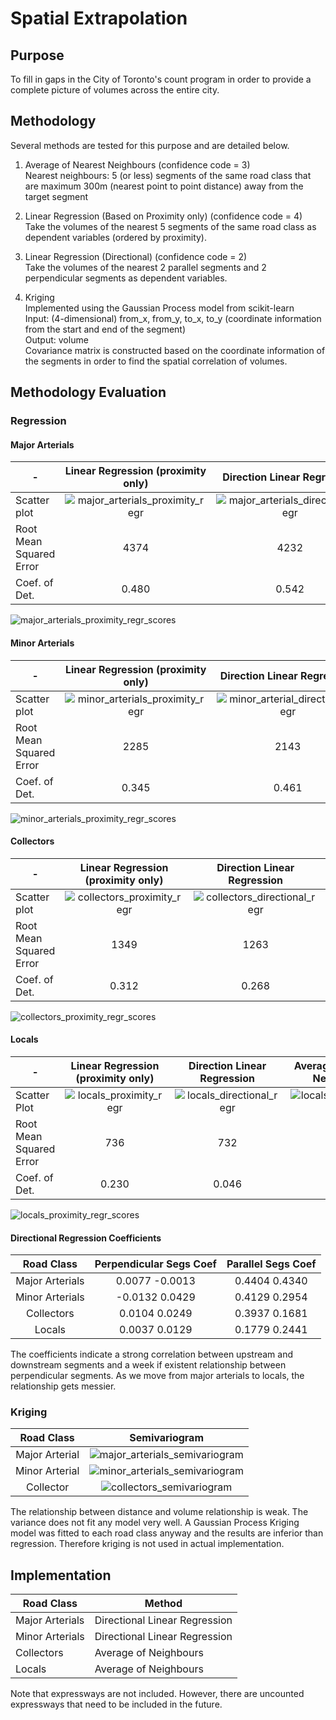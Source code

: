 # Spatial Extrapolation

## Purpose
To fill in gaps in the City of Toronto's count program in order to provide a complete picture of volumes across the entire city.

## Methodology
Several methods are tested for this purpose and are detailed below.

1. Average of Nearest Neighbours  (confidence code = 3)  
Nearest neighbours: 5 (or less) segments of the same road class that are maximum 300m (nearest point to point distance) away from the target segment

2. Linear Regression (Based on Proximity only)  (confidence code = 4)  
Take the volumes of the nearest 5 segments of the same road class as dependent variables (ordered by proximity).

3. Linear Regression (Directional)  (confidence code = 2)  
Take the volumes of the nearest 2 parallel segments and 2 perpendicular segments as dependent variables.

4. Kriging   
Implemented using the Gaussian Process model from scikit-learn  
Input: (4-dimensional) from_x, from_y, to_x, to_y (coordinate information from the start and end of the segment)  
Output: volume  
Covariance matrix is constructed based on the coordinate information of the segments in order to find the spatial correlation of volumes.

## Methodology Evaluation
### Regression
#### Major Arterials
-|Linear Regression (proximity only) | Direction Linear Regression | Average of Nearest Neighbours|
-|:-----------------------------------:|:----------------------------:|:------------------------------:|
Scatter plot| ![major_arterials_proximity_regr](img/major_arterials_proximity_regr.png)|![major_arterials_directional_regr](img/major_arterials_directional_regr.png)|![major_arterials_neighbour_avg](img/major_arterials_neighbour_avg.png)|
Root Mean Squared Error|4374|4232|4554|
Coef. of Det.|0.480|0.542|0.492

![major_arterials_proximity_regr_scores](img/major_arterials_proximity_regr_scores.png)

#### Minor Arterials
-|Linear Regression (proximity only) | Direction Linear Regression| Average of Nearest Neighbours|
-|:-----------------------------------:|:----------------------------:|:------------------------------:|
Scatter plot| ![minor_arterials_proximity_regr](img/minor_arterials_proximity_regr.png)|![minor_arterial_directional_regr](img/minor_arterials_directional_regr.png)|![minor_arterial_neighbour_avg](img/minor_arterials_neighbour_avg.png)|
Root Mean Squared Error|2285|2143|2067|
Coef. of Det.|0.345|0.461|0.341|

![minor_arterials_proximity_regr_scores](img/minor_arterials_proximity_regr_scores.png)

#### Collectors
-|Linear Regression (proximity only) | Direction Linear Regression| Average of Nearest Neighbours|
-|:-----------------------------------:|:----------------------------:|:------------------------------:|
Scatter plot| ![collectors_proximity_regr](img/collectors_proximity_regr.png)|![collectors_directional_regr](img/collectors_directional_regr.png)|![collectors_neighbour_avg](img/collectors_neighbour_avg.png)|
Root Mean Squared Error|1349|1263|1233|
Coef. of Det.|0.312|0.268|0.364|

![collectors_proximity_regr_scores](img/collectors_proximity_regr_scores.png)

#### Locals
-|Linear Regression (proximity only) | Direction Linear Regression| Average of Nearest Neighbours|
-|:-----------------------------------:|:----------------------------:|:------------------------------:|
Scatter Plot|![locals_proximity_regr](img/locals_proximity_regr.png)|![locals_directional_regr](img/locals_directional_regr.png)|![locals_neighbour_avg](img/locals_neighbour_avg.png)|
Root Mean Squared Error|736|732|718|
Coef. of Det.|0.230|0.046|0.213|

![locals_proximity_regr_scores](img/locals_proximity_regr_scores.png)

#### Directional Regression Coefficients
|Road Class|Perpendicular Segs Coef|Parallel Segs Coef|
|:----------:|:-----------------------:|:------------------:| 
Major Arterials|0.0077 -0.0013|0.4404  0.4340|
Minor Arterials|-0.0132 0.0429|0.4129  0.2954|
Collectors|0.0104 0.0249|0.3937  0.1681|
Locals|0.0037 0.0129|0.1779 0.2441|

The coefficients indicate a strong correlation between upstream and downstream segments and a week if existent relationship between perpendicular segments. As we move from major arterials to locals, the relationship gets messier.

### Kriging
|Road Class|Semivariogram|
|:----------:|:-------------:|
|Major Arterial|![major_arterials_semivariogram](img/major_arterials_semivariogram.png)|
|Minor Arterial|![minor_arterials_semivariogram](img/minor_arterials_semivariogram.png)|
|Collector|![collectors_semivariogram](img/collectors_semivariogram.png)|

The relationship between distance and volume relationship is weak. The variance does not fit any model very well. A Gaussian Process Kriging model was fitted to each road class anyway and the results are inferior than regression. Therefore kriging is not used in actual implementation.

## Implementation

|Road Class|Method|
|----------|------|
|Major Arterials|Directional Linear Regression|
|Minor Arterials|Directional Linear Regression|
|Collectors|Average of Neighbours|
|Locals|Average of Neighbours|

Note that expressways are not included. However, there are uncounted expressways that need to be included in the future.
